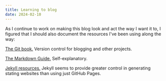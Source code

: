 ```yaml
---
title: Learning to blog  
date: 2024-02-10
---
```

As I continue to work on making this blog look and act the way I want it to, I figured that I should also document the resources I've been using along the way: 

[The Git book.](https://git-scm.com/book/en/v2) Version control for blogging and other projects. 

[The Markdown Guide.](https://www.markdownguide.org/) Self-explanatory. 

[Jekyll resources.](https://jekyllrb.com/resources/) Jekyll seems to provide greater control in generating stating websites than using just GitHub Pages.   
